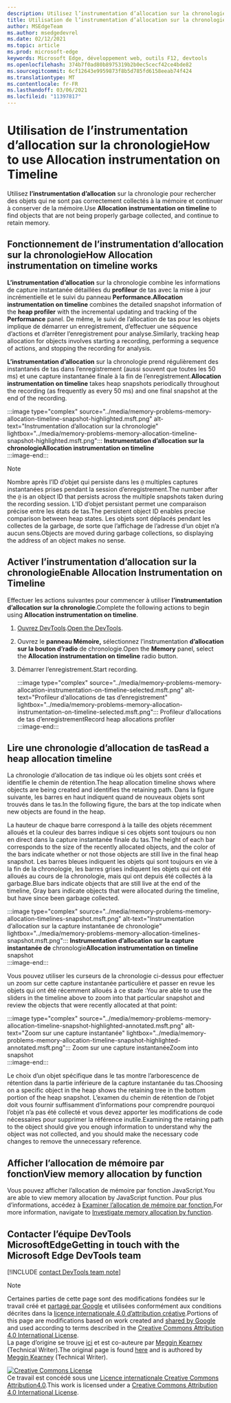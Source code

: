 ```yaml
---
description: Utilisez l’instrumentation d’allocation sur la chronologie pour rechercher des objets qui ne sont pas correctement collectés à la mémoire et continuer à conserver la mémoire.
title: Utilisation de l’instrumentation d’allocation sur la chronologie
author: MSEdgeTeam
ms.author: msedgedevrel
ms.date: 02/12/2021
ms.topic: article
ms.prod: microsoft-edge
keywords: Microsoft Edge, développement web, outils F12, devtools
ms.openlocfilehash: 374b7f0ad80b8975319b2b0ec5cecf42ce4bde82
ms.sourcegitcommit: 6cf12643e9959873f8b5d785fd6158eeab74f424
ms.translationtype: MT
ms.contentlocale: fr-FR
ms.lasthandoff: 03/06/2021
ms.locfileid: "11397817"
---
```

<!-- Copyright Meggin Kearney 

   Licensed under the Apache License, Version 2.0 (the "License");
   you may not use this file except in compliance with the License.
   You may obtain a copy of the License at

       https://www.apache.org/licenses/LICENSE-2.0

   Unless required by applicable law or agreed to in writing, software
   distributed under the License is distributed on an "AS IS" BASIS,
   WITHOUT WARRANTIES OR CONDITIONS OF ANY KIND, either express or implied.
   See the License for the specific language governing permissions and
   limitations under the License. -->

# <a name="how-to-use-allocation-instrumentation-on-timeline"></a><span data-ttu-id="2be13-104">Utilisation de l’instrumentation d’allocation sur la chronologie</span><span class="sxs-lookup"><span data-stu-id="2be13-104">How to use Allocation instrumentation on Timeline</span></span>  

<span data-ttu-id="2be13-105">Utilisez **l’instrumentation d’allocation** sur la chronologie pour rechercher des objets qui ne sont pas correctement collectés à la mémoire et continuer à conserver de la mémoire.</span><span class="sxs-lookup"><span data-stu-id="2be13-105">Use **Allocation instrumentation on timeline** to find objects that are not being properly garbage collected, and continue to retain memory.</span></span>  

## <a name="how-allocation-instrumentation-on-timeline-works"></a><span data-ttu-id="2be13-106">Fonctionnement de l’instrumentation d’allocation sur la chronologie</span><span class="sxs-lookup"><span data-stu-id="2be13-106">How Allocation instrumentation on timeline works</span></span>  

<span data-ttu-id="2be13-107">**L’instrumentation d’allocation** sur la chronologie combine les informations de capture instantanée détaillées du **profileur** de tas avec la mise à jour incrémentielle et le suivi du panneau **Performance.**</span><span class="sxs-lookup"><span data-stu-id="2be13-107">**Allocation instrumentation on timeline** combines the detailed snapshot information of the **heap profiler** with the incremental updating and tracking of the **Performance** panel.</span></span>  <span data-ttu-id="2be13-108">De même, le suivi de l’allocation de tas pour les objets implique de démarrer un enregistrement, d’effectuer une séquence d’actions et d’arrêter l’enregistrement pour analyse.</span><span class="sxs-lookup"><span data-stu-id="2be13-108">Similarly, tracking heap allocation for objects involves starting a recording, performing a sequence of actions, and stopping the recording for analysis.</span></span>  

<!--todo: add profile memory problems (heap profiler) section when available  -->  
<!--todo: add profile evaluate performance (Performance panel) section when available  -->  

<span data-ttu-id="2be13-109">**L’instrumentation d’allocation** sur la chronologie prend régulièrement des instantanés de tas dans l’enregistrement \(aussi souvent que toutes les 50 ms\) et une capture instantanée finale à la fin de l’enregistrement.</span><span class="sxs-lookup"><span data-stu-id="2be13-109">**Allocation instrumentation on timeline** takes heap snapshots periodically throughout the recording \(as frequently as every 50 ms\) and one final snapshot at the end of the recording.</span></span>  

:::image type="complex" source="../media/memory-problems-memory-allocation-timeline-snapshot-highlighted.msft.png" alt-text="Instrumentation d’allocation sur la chronologie" lightbox="../media/memory-problems-memory-allocation-timeline-snapshot-highlighted.msft.png":::
   **<span data-ttu-id="2be13-111">Instrumentation d’allocation sur la chronologie</span><span class="sxs-lookup"><span data-stu-id="2be13-111">Allocation instrumentation on timeline</span></span>**  
:::image-end:::  

> [!NOTE]
> <span data-ttu-id="2be13-112">Nombre après l’ID d’objet qui persiste dans les `@` multiples captures instantanées prises pendant la session d’enregistrement.</span><span class="sxs-lookup"><span data-stu-id="2be13-112">The number after the `@` is an object ID that persists across the multiple snapshots taken during the recording session.</span></span>  <span data-ttu-id="2be13-113">L’ID d’objet persistant permet une comparaison précise entre les états de tas.</span><span class="sxs-lookup"><span data-stu-id="2be13-113">The persistent object ID enables precise comparison between heap states.</span></span>  <span data-ttu-id="2be13-114">Les objets sont déplacés pendant les collectes de la garbage, de sorte que l’affichage de l’adresse d’un objet n’a aucun sens.</span><span class="sxs-lookup"><span data-stu-id="2be13-114">Objects are moved during garbage collections, so displaying the address of an object makes no sense.</span></span>  

## <a name="enable-allocation-instrumentation-on-timeline"></a><span data-ttu-id="2be13-115">Activer l’instrumentation d’allocation sur la chronologie</span><span class="sxs-lookup"><span data-stu-id="2be13-115">Enable Allocation Instrumentation on Timeline</span></span>  

<span data-ttu-id="2be13-116">Effectuer les actions suivantes pour commencer à utiliser **l’instrumentation d’allocation sur la chronologie**.</span><span class="sxs-lookup"><span data-stu-id="2be13-116">Complete the following actions to begin using **Allocation instrumentation on timeline**.</span></span>  

1.  <span data-ttu-id="2be13-117">[Ouvrez DevTools][DevtoolsOpenIndex].</span><span class="sxs-lookup"><span data-stu-id="2be13-117">[Open the DevTools][DevtoolsOpenIndex].</span></span>  
1.  <span data-ttu-id="2be13-118">Ouvrez le **panneau Mémoire,** sélectionnez l’instrumentation **d’allocation sur la bouton d’radio** de chronologie.</span><span class="sxs-lookup"><span data-stu-id="2be13-118">Open the **Memory** panel, select the **Allocation instrumentation on timeline** radio button.</span></span>  
1.  <span data-ttu-id="2be13-119">Démarrer l’enregistrement.</span><span class="sxs-lookup"><span data-stu-id="2be13-119">Start recording.</span></span>  
    
    :::image type="complex" source="../media/memory-problems-memory-allocation-instrumentation-on-timeline-selected.msft.png" alt-text="Profileur d’allocations de tas d’enregistrement" lightbox="../media/memory-problems-memory-allocation-instrumentation-on-timeline-selected.msft.png":::
       <span data-ttu-id="2be13-121">Profileur d’allocations de tas d’enregistrement</span><span class="sxs-lookup"><span data-stu-id="2be13-121">Record heap allocations profiler</span></span>  
    :::image-end:::  
    
## <a name="read-a-heap-allocation-timeline"></a><span data-ttu-id="2be13-122">Lire une chronologie d’allocation de tas</span><span class="sxs-lookup"><span data-stu-id="2be13-122">Read a heap allocation timeline</span></span>  

<span data-ttu-id="2be13-123">La chronologie d’allocation de tas indique où les objets sont créés et identifie le chemin de rétention.</span><span class="sxs-lookup"><span data-stu-id="2be13-123">The heap allocation timeline shows where objects are being created and identifies the retaining path.</span></span>  <span data-ttu-id="2be13-124">Dans la figure suivante, les barres en haut indiquent quand de nouveaux objets sont trouvés dans le tas.</span><span class="sxs-lookup"><span data-stu-id="2be13-124">In the following figure, the bars at the top indicate when new objects are found in the heap.</span></span>  

<span data-ttu-id="2be13-125">La hauteur de chaque barre correspond à la taille des objets récemment alloués et la couleur des barres indique si ces objets sont toujours ou non en direct dans la capture instantanée finale du tas.</span><span class="sxs-lookup"><span data-stu-id="2be13-125">The height of each bar corresponds to the size of the recently allocated objects, and the color of the bars indicate whether or not those objects are still live in the final heap snapshot.</span></span>  <span data-ttu-id="2be13-126">Les barres bleues indiquent les objets qui sont toujours en vie à la fin de la chronologie, les barres grises indiquent les objets qui ont été alloués au cours de la chronologie, mais qui ont depuis été collectés à la garbage.</span><span class="sxs-lookup"><span data-stu-id="2be13-126">Blue bars indicate objects that are still live at the end of the timeline, Gray bars indicate objects that were allocated during the timeline, but have since been garbage collected.</span></span>  

:::image type="complex" source="../media/memory-problems-memory-allocation-timelines-snapshot.msft.png" alt-text="Instrumentation d’allocation sur la capture instantanée de chronologie" lightbox="../media/memory-problems-memory-allocation-timelines-snapshot.msft.png":::
   <span data-ttu-id="2be13-128">**Instrumentation d’allocation sur la capture instantanée de** chronologie</span><span class="sxs-lookup"><span data-stu-id="2be13-128">**Allocation instrumentation on timeline** snapshot</span></span>  
:::image-end:::  

<!--In the following figure, an action was performed 3 times.  The sample program caches five objects, so the last five blue bars are expected.  But the left-most blue bar indicates a potential problem.  -->  
<!--todo: redo figure 4 with multiple choose actions  -->  

<span data-ttu-id="2be13-129">Vous pouvez utiliser les curseurs de la chronologie ci-dessus pour effectuer un zoom sur cette capture instantanée particulière et passer en revue les objets qui ont été récemment alloués à ce stade :</span><span class="sxs-lookup"><span data-stu-id="2be13-129">You are able to use the sliders in the timeline above to zoom into that particular snapshot and review the objects that were recently allocated at that point:</span></span>  

:::image type="complex" source="../media/memory-problems-memory-allocation-timeline-snapshot-highlighted-annotated.msft.png" alt-text="Zoom sur une capture instantanée" lightbox="../media/memory-problems-memory-allocation-timeline-snapshot-highlighted-annotated.msft.png":::
   <span data-ttu-id="2be13-131">Zoom sur une capture instantanée</span><span class="sxs-lookup"><span data-stu-id="2be13-131">Zoom into snapshot</span></span>  
:::image-end:::  

<span data-ttu-id="2be13-132">Le choix d’un objet spécifique dans le tas montre l’arborescence de rétention dans la partie inférieure de la capture instantanée du tas.</span><span class="sxs-lookup"><span data-stu-id="2be13-132">Choosing on a specific object in the heap shows the retaining tree in the bottom portion of the heap snapshot.</span></span>  <span data-ttu-id="2be13-133">L’examen du chemin de rétention de l’objet doit vous fournir suffisamment d’informations pour comprendre pourquoi l’objet n’a pas été collecté et vous devez apporter les modifications de code nécessaires pour supprimer la référence inutile.</span><span class="sxs-lookup"><span data-stu-id="2be13-133">Examining the retaining path to the object should give you enough information to understand why the object was not collected, and you should make the necessary code changes to remove the unnecessary reference.</span></span>  

## <a name="view-memory-allocation-by-function"></a><span data-ttu-id="2be13-134">Afficher l’allocation de mémoire par fonction</span><span class="sxs-lookup"><span data-stu-id="2be13-134">View memory allocation by function</span></span>  

<span data-ttu-id="2be13-135">Vous pouvez afficher l’allocation de mémoire par fonction JavaScript.</span><span class="sxs-lookup"><span data-stu-id="2be13-135">You are able to view memory allocation by JavaScript function.</span></span>  <span data-ttu-id="2be13-136">Pour plus d’informations, accédez à [Examiner l’allocation de mémoire par fonction.][DevtoolsMemoryProblemsIndexInvestigateMemoryAllocationFunction]</span><span class="sxs-lookup"><span data-stu-id="2be13-136">For more information, navigate to [Investigate memory allocation by function][DevtoolsMemoryProblemsIndexInvestigateMemoryAllocationFunction].</span></span>  

## <a name="getting-in-touch-with-the-microsoft-edge-devtools-team"></a><span data-ttu-id="2be13-137">Contacter l’équipe DevTools MicrosoftEdge</span><span class="sxs-lookup"><span data-stu-id="2be13-137">Getting in touch with the Microsoft Edge DevTools team</span></span>  

[!INCLUDE [contact DevTools team note](../includes/contact-devtools-team-note.md)]  

<!-- links -->  

[DevToolsOpenIndex]: ../open/index.md "Ouvrez Microsoft Edge (Chromium) DevTools | Documents Microsoft"
[DevtoolsMemoryProblemsIndexInvestigateMemoryAllocationFunction]: ./index.md#investigate-memory-allocation-by-function "Examiner l’allocation de mémoire par fonction : résoudre les problèmes de mémoire | Documents Microsoft"  

<!--[HeapProfiler]: ./heap-snapshots.md "How to Record Heap Snapshots"  -->  
<!--[PerformancePanel]: ../profile/evaluate-performance/timeline-tool ""  -->  

[MicrosoftEdgeChannel]: https://www.microsoftedgeinsider.com/download "Télécharger un canal Microsoft Edge"  

> [!NOTE]
> <span data-ttu-id="2be13-141">Certaines parties de cette page sont des modifications fondées sur le travail créé et [partagé par Google][GoogleSitePolicies] et utilisées conformément aux conditions décrites dans la [licence internationale 4,0 d’attribution créative][CCA4IL].</span><span class="sxs-lookup"><span data-stu-id="2be13-141">Portions of this page are modifications based on work created and [shared by Google][GoogleSitePolicies] and used according to terms described in the [Creative Commons Attribution 4.0 International License][CCA4IL].</span></span>  
> <span data-ttu-id="2be13-142">La page d’origine se trouve [ici](https://developers.google.com/web/tools/chrome-devtools/memory-problems/allocation-profiler) et est co-auteure par [Meggin Kearney][MegginKearney] \(Technical Writer\).</span><span class="sxs-lookup"><span data-stu-id="2be13-142">The original page is found [here](https://developers.google.com/web/tools/chrome-devtools/memory-problems/allocation-profiler) and is authored by [Meggin Kearney][MegginKearney] \(Technical Writer\).</span></span>  

[![Creative Commons License][CCby4Image]][CCA4IL]  
<span data-ttu-id="2be13-144">Ce travail est concédé sous une [Licence internationale Creative Commons Attribution4.0][CCA4IL].</span><span class="sxs-lookup"><span data-stu-id="2be13-144">This work is licensed under a [Creative Commons Attribution 4.0 International License][CCA4IL].</span></span>  

[CCA4IL]: https://creativecommons.org/licenses/by/4.0  
[CCby4Image]: https://i.creativecommons.org/l/by/4.0/88x31.png  
[GoogleSitePolicies]: https://developers.google.com/terms/site-policies  
[KayceBasques]: https://developers.google.com/web/resources/contributors/kaycebasques  
[MegginKearney]: https://developers.google.com/web/resources/contributors/megginkearney  
